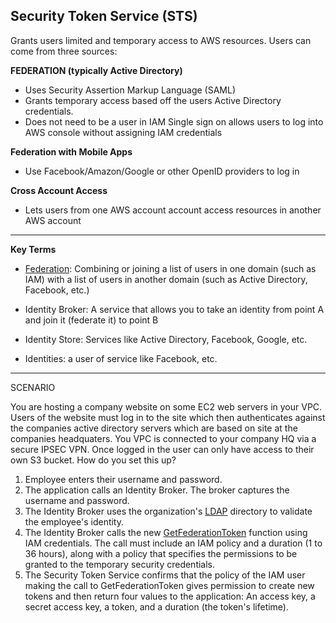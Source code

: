 ## Security Token Service (STS)

Grants users limited and temporary access to AWS resources. Users can come from three sources:

**FEDERATION (typically Active Directory)**

 - Uses Security Assertion Markup Language (SAML) 
 - Grants temporary access based off the users Active Directory credentials. 
 - Does not need to be a user in IAM Single sign on allows users to log into AWS console without assigning IAM credentials

**Federation with Mobile Apps**

 - Use Facebook/Amazon/Google or other OpenID providers to log in

**Cross Account Access**

 - Lets users from one AWS account account access resources in another  AWS account
---
**Key Terms**

 - [Federation](https://en.wikipedia.org/wiki/Federation_%28information_technology%29): Combining or joining a list of users in one domain (such   as IAM) with a list of users in another domain (such as Active  Directory, Facebook, etc.)

- Identity Broker: A service that allows you to take an identity from point A and join it (federate it) to point B

- Identity Store: Services like Active Directory, Facebook, Google, etc.

- Identities: a user of service like Facebook, etc.

---

SCENARIO

You are hosting a company website on some EC2 web servers in your VPC. Users of the website must log in to the site which then authenticates against the companies active directory servers which are based on site at the companies headquaters. You VPC is connected to your company HQ via a secure IPSEC VPN. Once logged in the user can only have access to their own S3 bucket. How do you set this up?

1. Employee enters their username and password.
2. The application calls an Identity Broker. The broker captures the username and password.
3. The Identity Broker uses the organization's [LDAP](https://en.wikipedia.org/wiki/Lightweight_Directory_Access_Protocol) directory to validate the employee's identity.
4. The Identity Broker calls the new [GetFederationToken](https://docs.aws.amazon.com/STS/latest/APIReference/API_GetFederationToken.html) function using IAM credentials. The call must include an IAM policy and a duration (1 to 36 hours), along with a policy that specifies the permissions to be granted to the temporary security credentials.
5. The Security Token Service confirms that the policy of the IAM user making the call to GetFederationToken gives permission to create new tokens and then return four values to the application: An access key, a secret access key, a token, and a duration (the token's lifetime).

<!--stackedit_data:
eyJoaXN0b3J5IjpbMTA2MDk0MjcxMSwxNzk0NDQyNDQ2LDEwMz
c2Mjc0NSw2ODA3MzkxMTgsMTE1NzM1MjM2NF19
-->